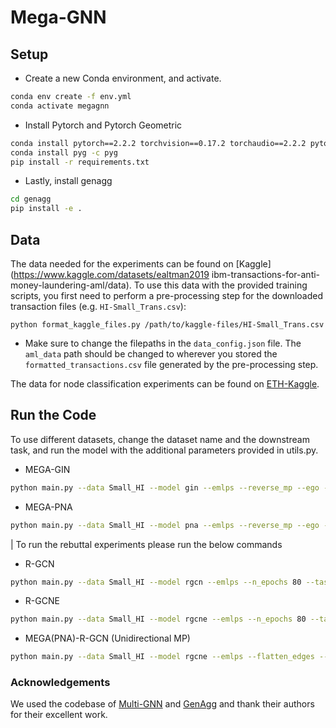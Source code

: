 # Mega-GNN

## Setup

- Create a new Conda environment, and activate.
```bash
conda env create -f env.yml
conda activate megagnn

```
- Install Pytorch and Pytorch Geometric
```bash
conda install pytorch==2.2.2 torchvision==0.17.2 torchaudio==2.2.2 pytorch-cuda=11.8 -c pytorch -c nvidia
conda install pyg -c pyg
pip install -r requirements.txt
```
- Lastly, install genagg
```bash
cd genagg 
pip install -e .
```


## Data

The data needed for the experiments can be found on [Kaggle](https://www.kaggle.com/datasets/ealtman2019 ibm-transactions-for-anti-money-laundering-aml/data). To use this data with the provided training scripts, you first need to perform a pre-processing step for the downloaded transaction files (e.g. `HI-Small_Trans.csv`):
  ```
  python format_kaggle_files.py /path/to/kaggle-files/HI-Small_Trans.csv
  ```
  - Make sure to change the filepaths in the `data_config.json` file. The `aml_data` path should be changed to wherever you stored the `formatted_transactions.csv` file generated by the pre-processing step.

The data for node classification experiments can be found on [ETH-Kaggle](https://drive.google.com/drive/folders/1u-NZ96U1SObxXEdWuClOufInbv_5vB1g?usp=sharing).



## Run the Code
To use different datasets, change the dataset name and the downstream task, and run the model with the additional parameters provided in utils.py.
- MEGA-GIN
```bash
python main.py --data Small_HI --model gin --emlps --reverse_mp --ego --flatten_edges --edge_agg_type gin --n_epochs 80 --save_model --task edge_class
```
- MEGA-PNA
```bash
python main.py --data Small_HI --model pna --emlps --reverse_mp --ego --flatten_edges --edge_agg_type pna --n_epochs 80 --save_model --task edge_class
```

| To run the rebuttal experiments please run the below commands
- R-GCN
```bash
python main.py --data Small_HI --model rgcn --emlps --n_epochs 80 --task edge_class
```
- R-GCNE
```bash
python main.py --data Small_HI --model rgcne --emlps --n_epochs 80 --task edge_class
```
- MEGA(PNA)-R-GCN (Unidirectional MP)
```bash
python main.py --data Small_HI --model rgcne --emlps --flatten_edges --edge_agg_type pna --n_epochs 80 --task edge_class
```




### Acknowledgements

We used the codebase of [Multi-GNN](https://github.com/IBM/Multi-GNN) and [GenAgg](https://github.com/Acciorocketships/generalised-aggregation) and thank their authors for their excellent work.
